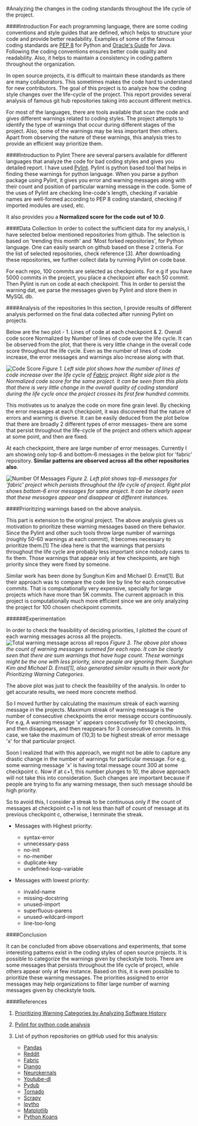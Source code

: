 #Analyzing the changes in the coding standards throughout the life cycle of the project.

####Introduction
For each programming language, there are some coding conventions and style guides that are defined, which helps to structure your code and provide better readability. Examples of some of the famous coding standards are [PEP 8](https://www.python.org/dev/peps/pep-0008) for Python and [Oracle's Guide](http://www.oracle.com/technetwork/java/codeconvtoc-136057.html) for Java. Following the coding conventions ensures better code quality and readability. Also, it helps to maintain a consistency in coding pattern throughout the organization. 

In open source projects, it is difficult to maintain these standards as there are many collaborators. This sometimes makes the code hard to understand for new contributors. The goal of this project is to analyze how the coding style changes over the life-cycle of the project. This report provides several analysis of famous git hub repositories taking into account different metrics. 

For most of the languages, there are tools available that scan the code and gives different warnings related to coding styles. The project attempts to identify the type of warnings that occur during different stages of the project. Also, some of the warnings may be less important then others. Apart from observing the nature of these warnings, this analysis tries to provide an efficient way prioritize them.

####Introduction to Pylint
There are several parsers available for different languages that analyze the code for bad coding styles and gives you detailed report. I have used [Pylint](http://www.pylint.org/). Pylint is python based tool that helps in finding these warnings for python language. When you parse a python package using Pylint, it gives you error and warning messages along with their count and position of particular warning message in the code. Some of the uses of Pylint are checking line-code's length, checking if variable names are well-formed according to PEP 8 coding standard, checking if imported modules are used, etc. 

It also provides you a **Normalized score for the code out of 10.0**.

####Data Collection
In order to collect the sufficient data for my analysis, I have selected below mentioned repositories from github.
The selection is based on 'trending this month' and 'Most forked repositories', for Python language. One can easily search on github based on these 2 criteria. For the list of selected repositories, check reference [3]. After downloading these repositories, we further collect data by running Pylint on code base. 

For each repo, 100 commits are selected as checkpoints. For e.g if you have 5000 commits in the project, you place a checkpoint after each 50 commit. Then Pylint is run on code at each checkpoint. This In order to persist the warning dat, we parse the messages given by Pylint and store them in MySQL db.


####Analysis of the repositories
In this section, I provide results of different analysis performed on the final data collected after running Pylint on projects. 

Below are the two plot - 1. Lines of code at each checkpoint & 2. Overall code score Normalized by Number of lines of code over the life cycle. It can be observed from the plot, that there is very little change in the overall code score throughout the life cycle. Even as the number of lines of code increase, the error messages and warnings also increase along with that.

![Code Score](code_score.png)
*Figure 1. Left side plot shows how the number of lines of code increase over the life cycle of [Fabric](https://github.com/fabric/fabric.git) project. Right side plot is the Normalized code score for the same project. It can be seen from this plots that there is very little change in the overall quality of coding standard during the life cycle once the project crosses its first few hundred commits.*

This motivates us to analyze the code on more fine grain level. By checking the error messages at each checkpoint, it was discovered that the nature of errors and warning is diverse. It can be easily deduced from the plot below that there are broadly 2 different types of error messages- there are some that persist throughout the life-cycle of the project and others which appear at some point, and then are fixed.

At each checkpoint, there are large number of error messages. Currently I am showing only top-6 and bottom-6 messages in the below plot for 'fabric' repository. **Similar patterns are observed across all the other repositories also**.

![Number Of Messages](message_throughout_lifecyle.png)
*Figure 2. Left plot shows top-6 messages for 'fabric' project which persists throughout the life cycle of project. Right plot shows bottom-6 error messages for same project. It can be clearly seen that these messages appear and disappear at different instances.*

####Prioritizing warnings based on the above analysis.

This part is extension to the original project. The above analysis gives us motivation to prioritize these warning messages based on there behavior. Since the Pylint and other such tools throw large number of warnings (roughly 50-60 warnings at each commit), it becomes necessary to prioritize them.[1] The idea here is that the warnings that persists throughout the life cycle are probably less important since nobody cares to fix them. Those warnings that appear only at few checkpoints, are high priority since they were fixed by someone. 

Similar work has been done by Sunghun Kim and Michael D. Ernst[1]. But their approach was to compare the code line by line for each consecutive commits. That is computationally very expensive, specially for large projects which have more than 5K commits. The current approach in this project is computationally much more efficient since we are only analyzing the project for 100 chosen checkpoint commits.

######Experimentation

In order to check the feasibility of deciding priorities, I plotted the count of each warning messages across all the projects.
![Total warning message across all repos](figure_3.png)
*Figure 3. The above plot shows the count of warning messages summed for each repo. It can be clearly seen that there are sum warnings that have huge count. These warnings might be the one with less priority, since people are ignoring them. Sunghun Kim and Michael D. Ernst[1], also generated similar results in their work for Prioritizing Warning Categories*.

The above plot was just to check the feasibility of the analysis. In order to get accurate results, we need more concrete method.

So I moved further by calculating the maximum streak of each warning message in the projects. Maximum streak of warning message is the number of consecutive checkpoints the error message occurs continuously. For e.g, A warning message 'x' appears consecutively for 10 checkpoints, and then disappears, and then reappears for 3 consecutive commits. In this case, we take the maximum of (10,3) to be highest streak of error message 'x' for that particular project.

Soon I realized that with this approach, we might not be able to capture any drastic change in the number of warnings for particular message. For e.g, some warning message 'x' is having total message count 300 at some checkpoint c. Now  if at c+1, this number plunges to 10, the above approach will not take this into consideration. Such changes are important because if people are trying to fix any warning message, then such message should be high priority.

So to avoid this, I consider a streak to be continuous only if the count of messages at checkpoint c+1 is not less than half of count of message at its previous checkpoint c, otherwise, I terminate the streak.

* Messages with Highest priority:
    * syntax-error
    * unnecessary-pass
    * no-init
    * no-member
    * duplicate-key
    * undefined-loop-variable

* Messages with lowest priority:
    * invalid-name
    * missing-docstring
    * unused-import
    * superfluous-parens
    * unused-wildcard-import
    * line-too-long

####Conclusion

It can be concluded from above observations and experiments, that some interesting patterns exist in the coding styles of open source projects. It is possible to categorize the warnings given by checkstyle tools. There are some messages that persists throughout the life cycle of project, while others appear only at few instance. Based on this, it is even possible to prioritize these warning messages. The priorities assigned to error messages may help organizations to filter large number of warning messages given by checkstyle tools.

####References

1. [Prioritizing Warning Categories by Analyzing Software History](https://github.ncsu.edu/CSC510-Fall2014/Empirical-CheckStyle/blob/master/papers/Warnings.pdf?raw=true)

2. [Pylint for python code analysis ](http://www.pylint.org/)

3. List of python repositories on gitHub used for this analysis:
    - [Pandas](https://github.com/pydata/pandas.git)
    - [Reddit](https://github.com/reddit/reddit.git)
    - [Fabric](https://github.com/fabric/fabric.git)
    - [Django](https://github.com/django/django.git)
    - [Neurokernals](https://github.com/neurokernel/neurokernel.git)
    - [Youtube-dl](https://github.com/rg3/youtube-dl.git)
    - [Pydub](https://github.com/jiaaro/pydub.git)
    - [Tornado](https://github.com/tornadoweb/tornado.git)
    - [Scrapy](https://github.com/scrapy/scrapy.git)
    - [Ipytho](https://github.com/ipython/ipython.git)
    - [Matplotlib](https://github.com/matplotlib/matplotlib.git)
    - [Python Koans](https://github.com/gregmalcolm/python_koans.git)
    
